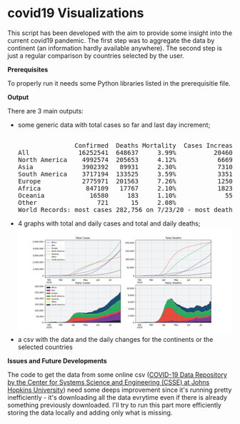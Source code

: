 # covid19 Visualizations

This script has been developed with the aim to provide some insight into the current covid19 pandemic. The first step was to aggregate the data by continent (an information hardly available anywhere). The second step is just a regular comparison by countries selected by the user.

<b>Prerequisites</b>

To properly run it needs some Python libraries listed in the prerequisitie file.

<b>Output</b>

There are 3 main outputs:

 <ul>
  <li>some generic data with total cases so far and last day increment;</li>

<PRE> 
               Confirmed  Deaths Mortality  Cases Increase  Death Increase
All             16252541  648637     3.99%          204606            4104
North America    4992574  205653     4.12%           66691            1606
Asia             3902392   89931     2.30%           73109            1317
South America    3717194  133525     3.59%           33510             754
Europe           2775971  201563     7.26%           12509             176
Africa            847109   17767     2.10%           18232             245
Oceania            16580     183     1.10%             555               6
Other                721      15     2.08%               0               0
World Records: most cases 282,756 on 7/23/20 - most deaths 9,966 on 7/23/20.
</PRE> 
  <li>4 graphs with total and daily cases and total and daily deaths;</li>
  
  <img src="https://raw.githubusercontent.com/FilippoGalanti/covid19/master/Covid19_Continents.png" alt="Output Example">
  
  <li>a csv with the data and the daily changes for the continents or the selected countries</li>
</ul> 

<b>Issues and Future Developments</b>

The code to get the data from some online csv (<a href="https://github.com/CSSEGISandData/COVID-19">COVID-19 Data Repository by the Center for Systems Science and Engineering (CSSE) at Johns Hopkins University</a>) need some deeps improvement since it's running pretty inefficiently - it's downloading all the data evrytime even if there is already something previously downloaded. 
I'll try to run this part more efficiently storing the data locally and adding only what is missing.
